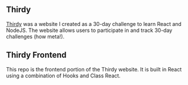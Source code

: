 ## Thirdy

[Thirdy](https://www.Thirdy.app) was a website I created as a 30-day challenge to learn React and NodeJS. The website allows users to participate in and track 30-day challenges (how meta!).

## Thirdy Frontend

This repo is the frontend portion of the Thirdy website. It is built in React using a combination of Hooks and Class React.
